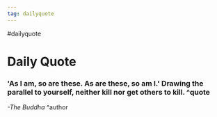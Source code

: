 ```yaml
---
tag: dailyquote
---
```


#dailyquote

# Daily Quote

### 'As I am, so are these. As are these, so am I.' Drawing the parallel to yourself, neither kill nor get others to kill. ^quote
*-The Buddha* ^author
